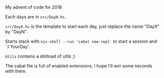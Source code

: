My advent of code for 2018

Each days are in `src/DayN.hs`.

`src/DayX.hs` is the template to start each day, just replace the name "DayX" by "DayN".

Starts stack with `nix-shell --run 'cabal new-repl'` to start a session and `:l YourDay'.

`Utils` contains a shitload of utils ;)

The cabal file is full of enabled extensions, I hope I'll win some seconds with them.

